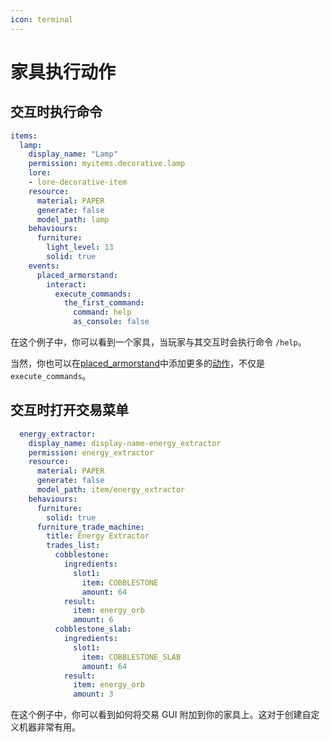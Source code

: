 ```yaml
---
icon: terminal
---
```


# 家具执行动作

## 交互时执行命令

```yaml
items:
  lamp:
    display_name: "Lamp"
    permission: myitems.decorative.lamp
    lore:
    - lore-decorative-item
    resource:
      material: PAPER
      generate: false
      model_path: lamp
    behaviours:
      furniture:
        light_level: 13
        solid: true
    events:
      placed_armorstand:
        interact:
          execute_commands:
            the_first_command:
              command: help
              as_console: false
```

在这个例子中，你可以看到一个家具，当玩家与其交互时会执行命令 `/help`。

当然，你也可以在[placed\_armorstand](../item-properties/events/)中添加更多的[动作](../item-properties/events/actions.md)，不仅是 `execute_commands`。

## 交互时打开交易菜单

```yaml
  energy_extractor:
    display_name: display-name-energy_extractor
    permission: energy_extractor
    resource:
      material: PAPER
      generate: false
      model_path: item/energy_extractor
    behaviours:
      furniture:
        solid: true
      furniture_trade_machine:
        title: Energy Extractor
        trades_list:
          cobblestone:
            ingredients:
              slot1:
                item: COBBLESTONE
                amount: 64
            result:
              item: energy_orb
              amount: 6
          cobblestone_slab:
            ingredients:
              slot1:
                item: COBBLESTONE_SLAB
                amount: 64
            result:
              item: energy_orb
              amount: 3
```

在这个例子中，你可以看到如何将交易 GUI 附加到你的家具上。这对于创建自定义机器非常有用。 
